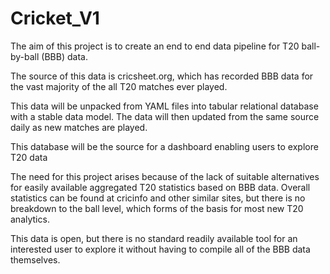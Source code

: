 # Cricket_V1

The aim of this project is to create an end to end data pipeline for T20 ball-by-ball (BBB) data.

The source of this data is cricsheet.org, which has recorded BBB data for the vast majority of the all T20 matches ever played.

This data will be unpacked from YAML files into tabular relational database with a stable data model. The data will then updated from the same source daily as new matches are played.

This database will be the source for a dashboard enabling users to explore T20 data 

The need for this project arises because of the lack of suitable alternatives for easily available aggregated T20 statistics based on BBB data. Overall statistics can be found at cricinfo and other similar sites, but there is no breakdown to the ball level, which forms of the basis for most new T20 analytics. 

This data is open, but there is no standard readily available tool for an interested user to explore it without having to compile all of the BBB data themselves. 
